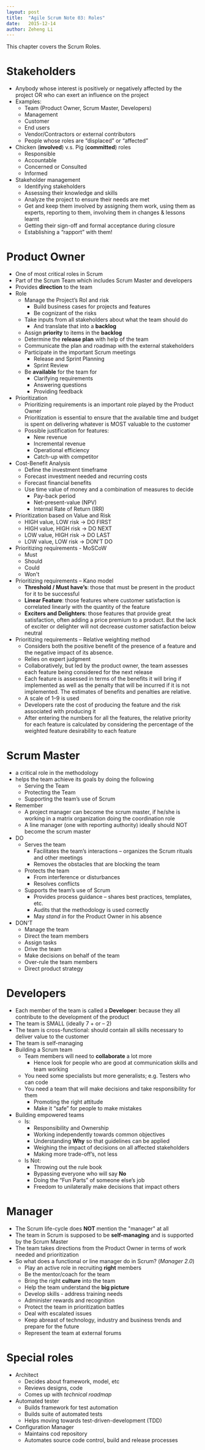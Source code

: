 ```yaml
---
layout: post
title:  "Agile Scrum Note 03: Roles"
date:   2015-12-14
author: Zeheng Li
---
```

This chapter covers the Scrum Roles.

# Stakeholders
  - Anybody whose interest is positively or negatively affected by the project OR who can exert an influence on the project
  - Examples:
    * Team (Product Owner, Scrum Master, Developers)
    * Management
    * Customer
    * End users
    * Vendor/Contractors or external contributors
    * People whose roles are “displaced” or “affected”
  - Chicken (**involved**) v.s. Pig (**committed**) roles
    * Responsible
    * Accountable
    * Concerned or Consulted
    * Informed
  - Stakeholder management
    * Identifying stakeholders
    * Assessing their knowledge and skills
    * Analyze the project to ensure their needs are met
    * Get and keep them involved by assigning them work, using them as experts, reporting to them, involving them in changes & lessons learnt
    * Getting their sign-off and formal acceptance during closure
    * Establishing a “rapport” with them!

# Product Owner
  - One of most critical roles in Scrum
  - Part of the Scrum Team which includes Scrum Master and developers
  - Provides **direction** to the team
  - Role
    * Manage the Project’s RoI and risk
      + Build business cases for projects and features
      + Be cognizant of the risks
    * Take inputs from all stakeholders about what the team should do
      + And translate that into a **backlog**
    * Assign **priority** to items in the **backlog**
    * Determine the **release plan** with help of the team
    * Communicate the plan and roadmap with the external stakeholders
    * Participate in the important Scrum meetings
      + Release and Sprint Planning
      + Sprint Review
    * Be **available** for the team for
      + Clarifying requirements
      + Answering questions
      + Providing feedback
  - Prioritization
    * Prioritizing requirements is an important role played by the Product Owner
    * Prioritization is essential to ensure that the available time and budget is spent on delivering whatever is MOST valuable to the customer
    * Possible justification for features:
      + New revenue
      + Incremental revenue
      + Operational efficiency
      + Catch-up with competitor
  - Cost-Benefit Analysis
    * Define the investment timeframe
    * Forecast investment needed and recurring costs
    * Forecast financial benefits
    * Use time value of money and a combination of measures to decide
      + Pay-back period
      + Net-present-value (NPV)
      + Internal Rate of Return (IRR)
  - Prioritization based on Value and Risk
    * HIGH value, LOW risk -> DO FIRST
    * HIGH value, HIGH risk -> DO NEXT
    * LOW value, HIGH risk -> DO LAST
    * LOW value, LOW risk -> DON'T DO
  - Prioritizing requirements - MoSCoW
    * Must
    * Should
    * Could
    * Won't
  - Prioritizing requirements – Kano model
    * **Threshold / Must have’s**: those that must be present in the product for it to be successful
    * **Linear Feature**:  those features where customer satisfaction is correlated linearly with the quantity of the feature
    * **Exciters and Delighters**: those features that provide great satisfaction, often adding a price premium to a product. But the lack of exciter or delighter will not decrease customer satisfaction below neutral
  - Prioritizing requirements – Relative weighting method
    * Considers both the positive benefit of the presence of a feature and the negative impact of its absence.
    * Relies on expert judgment
    * Collaboratively, but led by the product owner, the team assesses each feature being considered for the next release
    * Each feature is assessed in terms of the benefits it will bring if implemented as well as the penalty that will be incurred if it is not implemented. The estimates of benefits and penalties are relative.
    * A scale of 1–9 is used
    * Developers rate the cost of producing the feature and the risk associated with producing it
    * After entering the numbers for all the features, the relative priority for each feature is calculated by considering the percentage of the weighted feature desirability to each feature

# Scrum Master
  - a critical role in the methodology
  - helps the team achieve its goals by doing the following
    * Serving the Team
    * Protecting the Team
    * Supporting the team’s use of Scrum
  - Remember
    * A project manager can become the scrum master, if he/she is working in a matrix organization doing the coordination role
    * A line manager (one with reporting authority) ideally should NOT become the scrum master
  - DO
    * Serves the team
      + Facilitates the team’s interactions – organizes the
  Scrum rituals and other meetings
      + Removes the obstacles that are blocking the team
    * Protects the team
      + From interference or disturbances
      + Resolves conflicts
    * Supports the team’s use of Scrum
      + Provides process guidance – shares best practices,
  templates, etc.
      + Audits that the methodology is used correctly
      + May *stand in* for the Product Owner in his absence
  - DON'T
    * Manage the team
    * Direct the team members
    * Assign tasks
    * Drive the team
    * Make decisions on behalf of the team    
    * Over-rule the team members
    * Direct product strategy

# Developers
  - Each member of the team is called a **Developer**: because they all contribute to the development of the product
  - The team is SMALL (ideally 7 + or – 2)  
  - The team is cross-functional: should contain all skills necessary to deliver value to the customer
  - The team is self-managing
  - Building a Scrum team
    * Team members will need to **collaborate** a lot more
      + Hence look for people who are good at communication skills and team working
    * You need some specialists but more generalists; e.g. Testers who can code
    * You need a team that will make decisions and take responsibility for them
      + Promoting the right attitude
      + Make it “safe” for people to make mistakes
  - Building empowered teams
    * Is:
      + Responsibility and Ownership
      + Working independently towards common objectives
      + Understanding **Why** so that guidelines can be applied
      + Weighing the impact of decisions on all affected stakeholders
      + Making more trade-off’s, not less
    * Is Not:
      + Throwing out the rule book
      + Bypassing everyone who will say **No**
      + Doing the “Fun Parts” of someone else’s job
      + Freedom to unilaterally make decisions that impact others

# Manager
  - The Scrum life-cycle does **NOT** mention the "manager" at all
  - The team in Scrum is supposed to be **self-managing** and is supported by the Scrum Master
  - The team takes directions from the Product Owner in terms of work needed and prioritization
  - So what does a functional or line manager do in Scrum? (*Manager 2.0*)
    + Play an active role in recruiting **right** members
    + Be the mentor/coach for the team
    + Bring the right **culture** into the team
    + Help the team understand the **big picture**
    + Develop skills - address training needs
    + Administer rewards and recognition
    + Protect the team in prioritization battles
    + Deal with escalated issues
    + Keep abreast of technology, industry and business trends and prepare for the future
    + Represent the team at external forums

# Special roles
  - Architect
    + Decides about framework, model, etc
    + Reviews designs, code
    + Comes up with *technical roadmap*
  - Automated tester
    + Builds framework for test automation
    + Builds suite of automated tests
    + Helps moving towards test-driven-development (TDD)
  - Configuration Manager
    + Maintains cod repository
    + Automates source code control, build and release processes



























